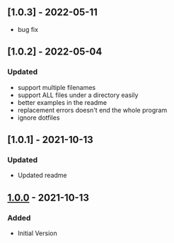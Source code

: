 ## [1.0.3] - 2022-05-11
- bug fix

## [1.0.2] - 2022-05-04
### Updated
- support multiple filenames
- support ALL files under a directory easily
- better examples in the readme
- replacement errors doesn't end the whole program
- ignore dotfiles

## [1.0.1] - 2021-10-13
### Updated
- Updated readme

## [1.0.0] - 2021-10-13
### Added
- Initial Version

[1.0.0]: https://github.com/robrbecker/replace/releases/tag/1.0.0